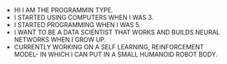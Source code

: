 - HI I AM THE PROGRAMMIN TYPE.
- I STARTED USING COMPUTERS WHEN I WAS 3.
- I STARTED PROGRAMMING WHEN I WAS 5.
- I WANT TO BE A DATA SCIENTIST THAT WORKS AND BUILDS NEURAL NETWORKS WHEN I GROW UP.
- CURRENTLY WORKING ON A SELF LEARNING, REINFORCEMENT MODEL- IN WHICH I CAN PUT IN A SMALL HUMANOID ROBOT BODY.
